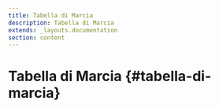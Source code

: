 ```yaml
---
title: Tabella di Marcia
description: Tabella di Marcia
extends: _layouts.documentation
section: content
---
```


# Tabella di Marcia {#tabella-di-marcia}